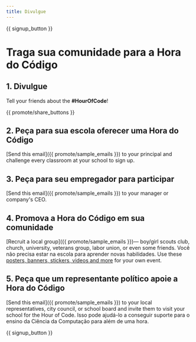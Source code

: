 ```yaml
---
title: Divulgue
---
```


{{ signup_button }}

# Traga sua comunidade para a Hora do Código

## 1. Divulgue

Tell your friends about the **#HourOfCode**!

{{ promote/share_buttons }}

## 2. Peça para sua escola oferecer uma Hora do Código

[Send this email]({{ promote/sample_emails }}) to your principal and challenge every classroom at your school to sign up.

## 3. Peça para seu empregador para participar

[Send this email]({{ promote/sample_emails }}) to your manager or company's CEO.

## 4. Promova a Hora do Código em sua comunidade

[Recruit a local group]({{ promote/sample_emails }})— boy/girl scouts club, church, university, veterans group, labor union, or even some friends. Você não precisa estar na escola para aprender novas habilidades. Use these [posters, banners, stickers, videos and more](/promote/resources) for your own event.

## 5. Peça que um representante político apoie a Hora do Código

[Send this email]({{ promote/sample_emails }}) to your local representatives, city council, or school board and invite them to visit your school for the Hour of Code. Isso pode ajudá-lo a conseguir suporte para o ensino da Ciência da Computação para além de uma hora.

{{ signup_button }}